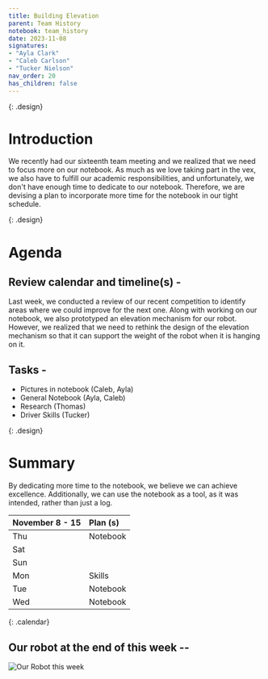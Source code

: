 ```yaml
---
title: Building Elevation
parent: Team History
notebook: team_history
date: 2023-11-08
signatures:
- "Ayla Clark"
- "Caleb Carlson"
- "Tucker Nielson"
nav_order: 20
has_children: false
---
```


{: .design}
# Introduction 

We recently had our sixteenth team meeting and we realized that we need to focus more on our notebook. As much as we love taking part in the vex, we also have to fulfill our academic responsibilities, and unfortunately, we don't have enough time to dedicate to our notebook. Therefore, we are devising a plan to incorporate more time for the notebook in our tight schedule.

{: .design}
# Agenda 

## Review calendar and timeline(s) -

Last week, we conducted a review of our recent competition to identify areas where we could improve for the next one. Along with working on our notebook, we also prototyped an elevation mechanism for our robot. However, we realized that we need to rethink the design of the elevation mechanism so that it can support the weight of the robot when it is hanging on it.

## Tasks -

* Pictures in notebook	    (Caleb, Ayla)
* General Notebook   (Ayla, Caleb)
* Research   (Thomas)
* Driver Skills (Tucker)

{: .design}
# Summary

By dedicating more time to the notebook, we believe we can achieve excellence. Additionally, we can use the notebook as a tool, as it was intended, rather than just a log.

| November 8 - 15  | Plan (s) |
|:---|:---|
| Thu | Notebook |
| Sat |  |
| Sun |  |
| Mon | Skills |
| Tue | Notebook |
| Wed | Notebook |
{: .calendar}

## Our robot at the end of this week --

<img src="https://lh3.googleusercontent.com/pw/ABLVV84RHPVrXEhtCrnS7TJxSpwz0H1R8nJGXiBFQOBiFNQSXsVYjLzbcUDJVxI2OuxMPO2FJXHECyYwy_dx8o2_mlI7ZuFDFjH77DIuEGod0ef5aVXvCK245QR3l0aOIW3JMRsCuhmChT3iN4-v_SzTB1dXXCROyNs4R0E_DtlhHz-muvLl_WqmHZgA6Dk6gGprmYDb2K77oL3tzeoICithSFoR05Xg9Ys2a8w-bbgK7z-pJwlmZa8dRe7_mR-mNyNxUPcBHuCDIFbZi-m8e97vbhWnJSd9eEfRgqUG2G5AeplcnYxfY_zQXweTZOSyAgkMKoYgSsNM1GNs6jO0IMct7KkAX6vvvO4JIGdcPNMnHvgW7uP1wLlYWEPjk9kE-zxd4Q6TsaAfpl3JAILR6kG69zrwDy_aCW00nk0vxU9SYJm8U0kUFKulGS53iK8LpQpRCOrIiIUrCQMqrV0bhM_pwhfw-WObxDXABLFamCMWQR-1IxrDNyXtrIOdOzu8s2_fR2jgSCH8Y3rlgawKncwy3W2wDLeZ8I_tyKS-rrDOQaP3QHQK5hav0dx7HRoC8bUnhw-e0dm3J1crrhoVRCULzMkSxYsJQE-7Nh2W4PTE04bo4JZYdZtyO0bHi8pjnvGPGkPmyFiy_VygDfQgeEiSwFsIQ9rt3204UM5E61uD6H-FpeJU8CGhaG9oiKMZrR0JiL0EUoybDHi-UVWtXkduXcZ6EMEAFEUKq_2aYU2B2CgxTCGmSJRXjFUg38f_khIKi5i2sNlNQ4jnxYvfFTtN5tHOjSODJKZ5zjEpOp9eHDOdt_X_1Oomath3HNKsJaxoPInvY6D0oseLL9xmtNAlouOtCqnMhksIgGN0YePVOsfoXmTzuP1WEMIhkqilZQ0ivO84hQ=w1036-h777-s-no-gm?authuser=0" alt="Our Robot this week">